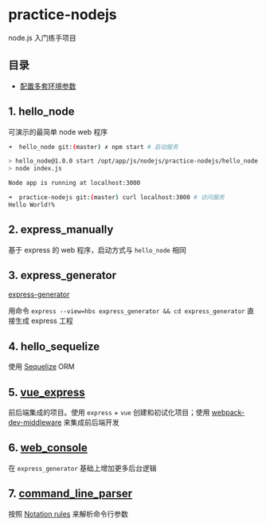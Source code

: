 # practice-nodejs

node.js 入门练手项目

## 目录

* [配置多套环境参数](npm-dev-qa-prod.md)

## 1. hello_node

可演示的最简单 node web 程序

```bash
➜  hello_node git:(master) ✗ npm start # 启动服务

> hello_node@1.0.0 start /opt/app/js/nodejs/practice-nodejs/hello_node
> node index.js

Node app is running at localhost:3000

➜  practice-nodejs git:(master) curl localhost:3000 # 访问服务
Hello World!%
```

## 2. express_manually

基于 express 的 web 程序，启动方式与 `hello_node` 相同

## 3. express_generator

[express-generator](http://expressjs.com/en/starter/generator.html)

用命令 `express --view=hbs express_generator && cd express_generator` 直接生成 express 工程

## 4. hello_sequelize

使用 [Sequelize](http://wiki.li3huo.com/NodeJS_ORM_Solutions#Sequelize) ORM

## 5. [vue_express](./vue_express)

前后端集成的项目。使用 `express` + `vue` 创建和初试化项目；使用 [webpack-dev-middleware](https://www.npmjs.com/package/webpack-dev-middleware) 来集成前后端开发

## 6. [web_console](./web_console)

在 `express_generator` 基础上增加更多后台逻辑

## 7. [command_line_parser](./command_line_parser)

按照 [Notation rules](https://github.com/75lb/command-line-args/wiki/Notation-rules) 来解析命令行参数
